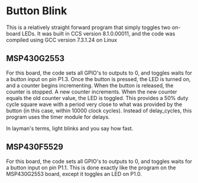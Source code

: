 # Button Blink
This is a relatively straight forward program that simply toggles two on-board LEDs. It was built in CCS version 8.1.0.00011, and the code was compiled using GCC version 7.3.1.24 on Linux

## MSP430G2553
For this board, the code sets all GPIO's to outputs to 0, and toggles waits for a button input on pin P1.3. Once the button is pressed, the LED is turned on, and a counter begins incrementing. When the button is released, the counter is stopped. A new counter increments. When the new counter equals the old counter value, the LED is toggled. This provides a 50% duty cycle square wave with a period very close to what was provided by the button (in this case, within 10000 clock cycles). Instead of delay_cycles, this program uses the timer module for delays.

In layman's terms, light blinks and you say how fast. 
## MSP430F5529
For this board, the code sets all GPIO's to outputs to 0, and toggles waits for a button input on pin P1.1.
This is done exactly like the program on the MSP430G2553 board, except it toggles an LED on P1.0.
